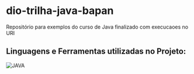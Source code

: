 # dio-trilha-java-bapan
Repositório para exemplos do curso de Java finalizado com execucaoes no URI

## Linguagens e Ferramentas utilizadas no Projeto:

![JAVA](https://img.shields.io/badge/Java-ED8B00?style=for-the-badge&logo=openjdk&logoColor=white)
